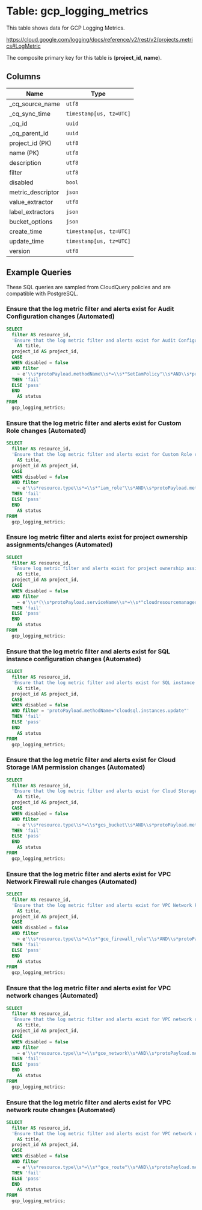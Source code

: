 # Table: gcp_logging_metrics

This table shows data for GCP Logging Metrics.

https://cloud.google.com/logging/docs/reference/v2/rest/v2/projects.metrics#LogMetric

The composite primary key for this table is (**project_id**, **name**).

## Columns

| Name          | Type          |
| ------------- | ------------- |
|_cq_source_name|`utf8`|
|_cq_sync_time|`timestamp[us, tz=UTC]`|
|_cq_id|`uuid`|
|_cq_parent_id|`uuid`|
|project_id (PK)|`utf8`|
|name (PK)|`utf8`|
|description|`utf8`|
|filter|`utf8`|
|disabled|`bool`|
|metric_descriptor|`json`|
|value_extractor|`utf8`|
|label_extractors|`json`|
|bucket_options|`json`|
|create_time|`timestamp[us, tz=UTC]`|
|update_time|`timestamp[us, tz=UTC]`|
|version|`utf8`|

## Example Queries

These SQL queries are sampled from CloudQuery policies and are compatible with PostgreSQL.

### Ensure that the log metric filter and alerts exist for Audit Configuration changes (Automated)

```sql
SELECT
  filter AS resource_id,
  'Ensure that the log metric filter and alerts exist for Audit Configuration changes (Automated)'
    AS title,
  project_id AS project_id,
  CASE
  WHEN disabled = false
  AND filter
    ~ e'\\s*protoPayload.methodName\\s*=\\s*"SetIamPolicy"\\s*AND\\s*protoPayload.serviceData.policyDelta.auditConfigDeltas:*\\s*'
  THEN 'fail'
  ELSE 'pass'
  END
    AS status
FROM
  gcp_logging_metrics;
```

### Ensure that the log metric filter and alerts exist for Custom Role changes (Automated)

```sql
SELECT
  filter AS resource_id,
  'Ensure that the log metric filter and alerts exist for Custom Role changes (Automated)'
    AS title,
  project_id AS project_id,
  CASE
  WHEN disabled = false
  AND filter
    ~ e'\\s*resource.type\\s*=\\s*"iam_role"\\s*AND\\s*protoPayload.methodName\\s*=\\s*"google.iam.admin.v1.CreateRole"\\s*OR\\s*protoPayload.methodName\\s*=\\s*"google.iam.admin.v1.DeleteRole"\\s*OR\\s*protoPayload.methodName\\s*=\\s*"google.iam.admin.v1.UpdateRole"\\s*'
  THEN 'fail'
  ELSE 'pass'
  END
    AS status
FROM
  gcp_logging_metrics;
```

### Ensure log metric filter and alerts exist for project ownership assignments/changes (Automated)

```sql
SELECT
  filter AS resource_id,
  'Ensure log metric filter and alerts exist for project ownership assignments/changes (Automated)'
    AS title,
  project_id AS project_id,
  CASE
  WHEN disabled = false
  AND filter
    ~ e'\\s*(\\s*protoPayload.serviceName\\s*=\\s*"cloudresourcemanager.googleapis.com"\\s*)\\s*AND\\s*(\\s*ProjectOwnership\\s*OR\\s*projectOwnerInvitee\\s*)\\s*OR\\s*(\\s*protoPayload.serviceData.policyDelta.bindingDeltas.action\\s*=\\s*"REMOVE"\\s*AND\\s*protoPayload.serviceData.policyDelta.bindingDeltas.role\\s*=\\s*"roles/owner"\\s*)\\s*OR\\s*(\\s*protoPayload.serviceData.policyDelta.bindingDeltas.action\\s*=\\s*"ADD"\\s*AND\\s*protoPayload.serviceData.policyDelta.bindingDeltas.role\\s*=\\s*"roles/owner"\\s*)\\s*'
  THEN 'fail'
  ELSE 'pass'
  END
    AS status
FROM
  gcp_logging_metrics;
```

### Ensure that the log metric filter and alerts exist for SQL instance configuration changes (Automated)

```sql
SELECT
  filter AS resource_id,
  'Ensure that the log metric filter and alerts exist for SQL instance configuration changes (Automated)'
    AS title,
  project_id AS project_id,
  CASE
  WHEN disabled = false
  AND filter = 'protoPayload.methodName="cloudsql.instances.update"'
  THEN 'fail'
  ELSE 'pass'
  END
    AS status
FROM
  gcp_logging_metrics;
```

### Ensure that the log metric filter and alerts exist for Cloud Storage IAM permission changes (Automated)

```sql
SELECT
  filter AS resource_id,
  'Ensure that the log metric filter and alerts exist for Cloud Storage IAM permission changes (Automated)'
    AS title,
  project_id AS project_id,
  CASE
  WHEN disabled = false
  AND filter
    ~ e'\\s*resource.type\\s*=\\s*gcs_bucket\\s*AND\\s*protoPayload.methodName\\s*=\\s*"storage.setIamPermissions"\\s*'
  THEN 'fail'
  ELSE 'pass'
  END
    AS status
FROM
  gcp_logging_metrics;
```

### Ensure that the log metric filter and alerts exist for VPC Network Firewall rule changes (Automated)

```sql
SELECT
  filter AS resource_id,
  'Ensure that the log metric filter and alerts exist for VPC Network Firewall rule changes (Automated)'
    AS title,
  project_id AS project_id,
  CASE
  WHEN disabled = false
  AND filter
    ~ e'\\s*resource.type\\s*=\\s*"gce_firewall_rule"\\s*AND\\s*protoPayload.methodName\\s*=\\s*"v1.compute.firewalls.patch"\\s*OR\\s*protoPayload.methodName\\s*=\\s*"v1.compute.firewalls.insert"\\s*'
  THEN 'fail'
  ELSE 'pass'
  END
    AS status
FROM
  gcp_logging_metrics;
```

### Ensure that the log metric filter and alerts exist for VPC network changes (Automated)

```sql
SELECT
  filter AS resource_id,
  'Ensure that the log metric filter and alerts exist for VPC network changes (Automated)'
    AS title,
  project_id AS project_id,
  CASE
  WHEN disabled = false
  AND filter
    ~ e'\\s*resource.type\\s*=\\s*gce_network\\s*AND\\s*protoPayload.methodName\\s*=\\s*"beta.compute.networks.insert"\\s*OR\\s*protoPayload.methodName\\s*=\\s*"beta.compute.networks.patch"\\s*OR\\s*protoPayload.methodName\\s*=\\s*"v1.compute.networks.delete"\\s*OR\\s*protoPayload.methodName\\s*=\\s*"v1.compute.networks.removePeering"\\s*OR\\s*protoPayload.methodName\\s*=\\s*"v1.compute.networks.addPeering"\\s*'
  THEN 'fail'
  ELSE 'pass'
  END
    AS status
FROM
  gcp_logging_metrics;
```

### Ensure that the log metric filter and alerts exist for VPC network route changes (Automated)

```sql
SELECT
  filter AS resource_id,
  'Ensure that the log metric filter and alerts exist for VPC network route changes (Automated)'
    AS title,
  project_id AS project_id,
  CASE
  WHEN disabled = false
  AND filter
    ~ e'\\s*resource.type\\s*=\\s*"gce_route"\\s*AND\\s*protoPayload.methodName\\s*=\\s*"beta.compute.routes.patch"\\s*OR\\s*protoPayload.methodName\\s*=\\s*"beta.compute.routes.insert"\\s*'
  THEN 'fail'
  ELSE 'pass'
  END
    AS status
FROM
  gcp_logging_metrics;
```


